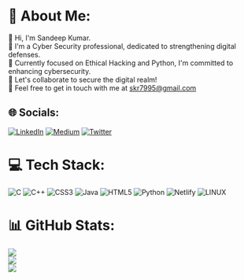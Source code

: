 # 💫 About Me:
👋 Hi, I'm Sandeep Kumar.<br>🔐 I'm a Cyber Security professional, dedicated to strengthening digital defenses.<br>🌱 Currently focused on Ethical Hacking and Python, I'm committed to enhancing cybersecurity.<br>🤝  Let's collaborate to secure the digital realm!<br>🚀  Feel free to get in touch with me at skr7995@gmail.com<br>


## 🌐 Socials:
[![LinkedIn](https://img.shields.io/badge/LinkedIn-%230077B5.svg?logo=linkedin&logoColor=white)](https://linkedin.com/in/Sandeep-kumar-cyber) [![Medium](https://img.shields.io/badge/Medium-12100E?logo=medium&logoColor=white)](https://medium.com/@@skr7995) [![Twitter](https://img.shields.io/badge/Twitter-%231DA1F2.svg?logo=Twitter&logoColor=white)](https://twitter.com/@sk9441) 

# 💻 Tech Stack:
![C](https://img.shields.io/badge/c-%2300599C.svg?style=for-the-badge&logo=c&logoColor=white) ![C++](https://img.shields.io/badge/c++-%2300599C.svg?style=for-the-badge&logo=c%2B%2B&logoColor=white) ![CSS3](https://img.shields.io/badge/css3-%231572B6.svg?style=for-the-badge&logo=css3&logoColor=white) ![Java](https://img.shields.io/badge/java-%23ED8B00.svg?style=for-the-badge&logo=java&logoColor=white) ![HTML5](https://img.shields.io/badge/html5-%23E34F26.svg?style=for-the-badge&logo=html5&logoColor=white) ![Python](https://img.shields.io/badge/python-3670A0?style=for-the-badge&logo=python&logoColor=ffdd54) ![Netlify](https://img.shields.io/badge/netlify-%23000000.svg?style=for-the-badge&logo=netlify&logoColor=#00C7B7) ![LINUX](https://img.shields.io/badge/Linux-FCC624?style=for-the-badge&logo=linux&logoColor=black)
# 📊 GitHub Stats:
![](https://github-readme-stats.vercel.app/api?username=Sandeep060&theme=radical&hide_border=false&include_all_commits=true&count_private=false)<br/>
![](https://github-readme-streak-stats.herokuapp.com/?user=Sandeep060&theme=radical&hide_border=false)<br/>
![](https://github-readme-stats.vercel.app/api/top-langs/?username=Sandeep060&theme=radical&hide_border=false&include_all_commits=true&count_private=false&layout=compact)
